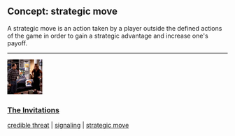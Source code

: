 ## Concept: strategic move

A strategic move is an action taken by a player outside the defined actions of the game in order to gain a strategic advantage and increase one's payoff.

<hr>
<div class="clip-listing">
<img src="media/icons/invitations.jpg" alt="The Invitations icon">

### [The Invitations](../clip/77/)

[credible threat](/concept/credible-threat/) | [signaling](/concept/signaling/) | [strategic move](/concept/strategic-move/)
</div>

